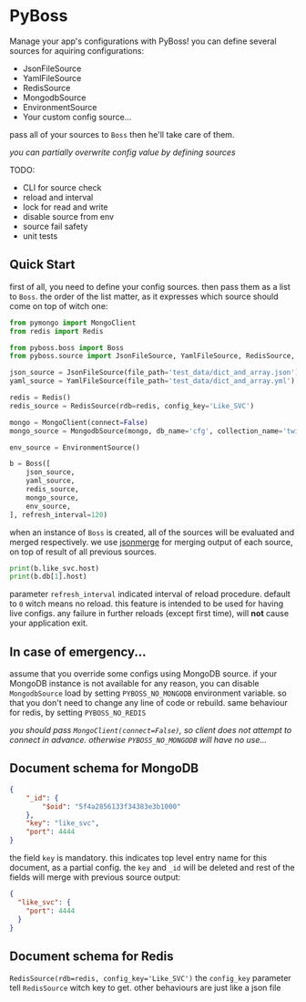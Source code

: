 # PyBoss

Manage your app's configurations with PyBoss! you can define several sources for aquiring configurations:

* JsonFileSource
* YamlFileSource
* RedisSource
* MongodbSource
* EnvironmentSource
* Your custom config source...

pass all of your sources to `Boss` then he'll take care of them. 

*you can partially overwrite config value by defining sources*

TODO:
* CLI for source check
* reload and interval
* lock for read and write
* disable source from env
* source fail safety
* unit tests

## Quick Start

first of all, you need to define your config sources. then pass them as a list to `Boss`. the order of the list matter,
as it expresses which source should come on top of witch one:

```python
from pymongo import MongoClient
from redis import Redis

from pyboss.boss import Boss
from pyboss.source import JsonFileSource, YamlFileSource, RedisSource, EnvironmentSource, MongodbSource

json_source = JsonFileSource(file_path='test_data/dict_and_array.json')
yaml_source = YamlFileSource(file_path='test_data/dict_and_array.yml')

redis = Redis()
redis_source = RedisSource(rdb=redis, config_key='Like_SVC')

mongo = MongoClient(connect=False)
mongo_source = MongodbSource(mongo, db_name='cfg', collection_name='twitter')

env_source = EnvironmentSource()

b = Boss([
    json_source,
    yaml_source,
    redis_source,
    mongo_source,
    env_source,
], refresh_interval=120)
```

when an instance of `Boss` is created, all of the sources will be evaluated and merged respectively.
we use [jsonmerge](https://pypi.org/project/jsonmerge/) for merging output of each source, on top of
result of all previous sources.

```python
print(b.like_svc.host)
print(b.db[1].host)
```

parameter `refresh_interval` indicated interval of reload procedure. default to `0` witch means no 
reload. this feature is intended to be used for having live configs. any failure in further reloads
(except first time), will **not** cause your application exit. 


## In case of emergency...

assume that you override some configs using MongoDB source. if your MongoDB instance is not available
for any reason, you can disable `MongodbSource` load by setting `PYBOSS_NO_MONGODB` environment variable.
so that you don't need to change any line of code or rebuild. same behaviour for redis, by setting `PYBOSS_NO_REDIS`

*you should pass `MongoClient(connect=False)`, so client does not attempt to connect in advance. otherwise `PYBOSS_NO_MONGODB` will have no use...*


## Document schema for MongoDB

```json
{
    "_id": {
        "$oid": "5f4a2856133f34383e3b1000"
    },
    "key": "like_svc",
    "port": 4444
}
```

the field `key` is mandatory. this indicates top level entry name for this document, as a partial config.
the `key` and `_id` will be deleted and rest of the fields will merge with previous source output:

```json
{
  "like_svc": {
    "port": 4444
  }
}
```


## Document schema for Redis

`RedisSource(rdb=redis, config_key='Like_SVC')` the `config_key` parameter tell `RedisSource` witch key to get.
other behaviours are just like a json file
